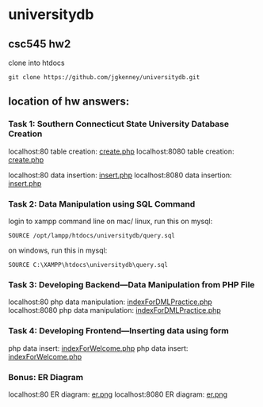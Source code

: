 # universitydb
## csc545 hw2 

clone into htdocs

    git clone https://github.com/jgkenney/universitydb.git

## location of hw answers:

### Task 1: Southern Connecticut State University Database Creation
localhost:80
table creation: [create.php](http://localhost:80/universitydb/create.php)
localhost:8080
table creation: [create.php](http://localhost:8080/universitydb/create.php)

localhost:80
data insertion: [insert.php](http://localhost:80/universitydb/insert.php)
localhost:8080
data insertion: [insert.php](http://localhost:8080/universitydb/insert.php)



### Task 2: Data Manipulation using SQL Command
login to xampp command line
on mac/ linux, run this on mysql:

    SOURCE /opt/lampp/htdocs/universitydb/query.sql
    
on windows, run this in mysql:

    SOURCE C:\XAMPP\htdocs\universitydb\query.sql

### Task 3: Developing Backend—Data Manipulation from PHP File
localhost:80
php data manipulation: [indexForDMLPractice.php](http://localhost:80/universitydb/indexForDMLPractice.php)
localhost:8080
php data manipulation: [indexForDMLPractice.php](http://localhost:8080/universitydb/indexForDMLPractice.php)

### Task 4: Developing Frontend—Inserting data using form
php data insert: [indexForWelcome.php](http://localhost:80/universitydb/indexForWelcome.php)
php data insert: [indexForWelcome.php](http://localhost:8080/universitydb/indexForWelcome.php)

### Bonus: ER Diagram
localhost:80
ER diagram: [er.png](http://localhost:80/universitydb/er_diagram.png)
localhost:8080
ER diagram: [er.png](http://localhost:8080/universitydb/er_diagram.png)

